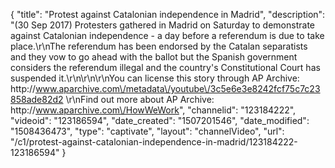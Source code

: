 {
    "title": "Protest against Catalonian independence in Madrid",
    "description": "(30 Sep 2017) Protesters gathered in Madrid on Saturday to demonstrate against Catalonian independence - a day before a referendum is due to take place.\r\nThe referendum has been endorsed by the Catalan separatists and they vow to go ahead with the ballot but the Spanish government considers the referendum illegal and the country's Constitutional Court has suspended it.\r\n\r\n\r\nYou can license this story through AP Archive: http:\/\/www.aparchive.com\/metadata\/youtube\/3c5e6e3e8242fcf75c7c23858ade82d2 \r\nFind out more about AP Archive: http:\/\/www.aparchive.com\/HowWeWork",
    "channelid": "123184222",
    "videoid": "123186594",
    "date_created": "1507201546",
    "date_modified": "1508436473",
    "type": "captivate",
    "layout": "channelVideo",
    "url": "\/c1\/protest-against-catalonian-independence-in-madrid\/123184222-123186594"
}